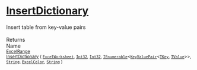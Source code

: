 # [InsertDictionary](./ExcelHelper-100663994.md)

Insert table from key-value pairs
<br><br>
Returns<img width=542/>Name
<br>
<sub>[ExcelRange](./ExcelHelper-100663994.md)</sub><img width=500/><sub>[InsertDictionary](./ExcelHelper-100663994.md) ( [`ExcelWorksheet`](./ExcelHelper-100663994.md), [`Int32`](https://docs.microsoft.com/en-us/dotnet/api/System.Int32), [`Int32`](https://docs.microsoft.com/en-us/dotnet/api/System.Int32), [`IEnumerable`](./ExcelHelper-100663994.md)\<[`KeyValuePair`](./ExcelHelper-100663994.md)\<[`TKey`](./ExcelHelper-100663994.md), [`TValue`](./ExcelHelper-100663994.md)>>, [`String`](https://docs.microsoft.com/en-us/dotnet/api/System.String), [`ExcelColor`](./../Excel/ExcelColor.md), [`String`](https://docs.microsoft.com/en-us/dotnet/api/System.String) )</sub><br>


